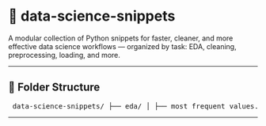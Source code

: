 # 🧠 data-science-snippets

A modular collection of Python snippets for faster, cleaner, and more effective data science workflows — organized by task: EDA, cleaning, preprocessing, loading, and more.

---

## 📁 Folder Structure
<pre> data-science-snippets/ ├── eda/ │ ├── most_frequent_values.py │ └── data_summary.py ├── data_cleaning/ │ ├── missing_data_summary.py │ └── outlier_detection.py ├── preprocessing/ │ ├── minmax_scaling.py │ └── encoding.py ├── loading/ │ ├── load_csv_with_info.py │ └── safe_parquet_loader.py ├── visualization/ │ ├── missing_data_heatmap.py │ └── distribution_plot.py └── README.md </pre>
----
